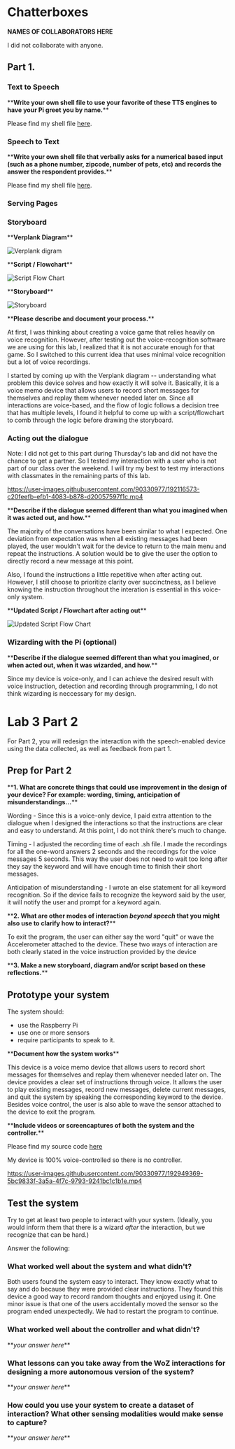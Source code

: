 # Chatterboxes
**NAMES OF COLLABORATORS HERE**

I did not collaborate with anyone.

## Part 1.

### Text to Speech 

\*\***Write your own shell file to use your favorite of these TTS engines to have your Pi greet you by name.**\*\*

Please find my shell file [here](https://github.com/jackiejiaqiliu/Interactive-Lab-Hub/blob/Fall2022/Lab%203/greet_by_name.sh).

### Speech to Text

\*\***Write your own shell file that verbally asks for a numerical based input (such as a phone number, zipcode, number of pets, etc) and records the answer the respondent provides.**\*\*

Please find my shell file [here](https://github.com/jackiejiaqiliu/Interactive-Lab-Hub/tree/Fall2022/Lab%203/numerical_input).

### Serving Pages

### Storyboard

\*\***Verplank Diagram**\*\*

![Verplank digram](https://github.com/jackiejiaqiliu/Interactive-Lab-Hub/blob/Fall2022/Lab%203/IDD%20Lab%203%20-%20Verplak%20Diagram.jpg)

\*\***Script / Flowchart**\*\*

![Script Flow Chart](https://github.com/jackiejiaqiliu/Interactive-Lab-Hub/blob/Fall2022/Lab%203/IDD%20Lab%203%20-%20Script:Flowchart.jpg)

\*\***Storyboard**\*\*

![Storyboard](https://github.com/jackiejiaqiliu/Interactive-Lab-Hub/blob/Fall2022/Lab%203/IDD%20Lab%203%20-%20Storyboard.jpg)

\*\***Please describe and document your process.**\*\*

At first, I was thinking about creating a voice game that relies heavily on voice recognition. However, after testing out the voice-recognition software we are using for this lab, I realized that it is not accurate enough for that game. So I switched to this current idea that uses minimal voice recognition but a lot of voice recordings. 

I started by coming up with the Verplank diagram -- understanding what problem this device solves and how exactly it will solve it. Basically, it is a voice memo device that allows users to record short messages for themselves and replay them whenever needed later on. Since all interactions are voice-based, and the flow of logic follows a decision tree that has multiple levels, I found it helpful to come up with a script/flowchart to comb through the logic before drawing the storyboard.

### Acting out the dialogue

Note: I did not get to this part during Thursday's lab and did not have the chance to get a partner. So I tested my interaction with a user who is not part of our class over the weekend. I will try my best to test my interactions with classmates in the remaining parts of this lab.

https://user-images.githubusercontent.com/90330977/192116573-c20feefb-efb1-4083-b878-d20057597f1c.mp4

\*\***Describe if the dialogue seemed different than what you imagined when it was acted out, and how.**\*\*

The majority of the conversations have been similar to what I expected. One deviation from expectation was when all existing messages had been played, the user wouldn't wait for the device to return to the main menu and repeat the instructions. A solution would be to give the user the option to directly record a new message at this point.

Also, I found the instructions a little repetitive when after acting out. However, I still choose to prioritize clarity over succinctness, as I believe knowing the instruction throughout the interation is essential in this voice-only system.

\*\***Updated Script / Flowchart after acting out**\*\*

![Updated Script Flow Chart](https://github.com/jackiejiaqiliu/Interactive-Lab-Hub/blob/Fall2022/Lab%203/IDD%20Lab%203%20-%20Updated%20Script:Flowchart.jpg)

### Wizarding with the Pi (optional)

\*\***Describe if the dialogue seemed different than what you imagined, or when acted out, when it was wizarded, and how.**\*\*

Since my device is voice-only, and I can achieve the desired result with voice instruction, detection and recording through programming, I do not think wizarding is neccessary for my design.

# Lab 3 Part 2

For Part 2, you will redesign the interaction with the speech-enabled device using the data collected, as well as feedback from part 1.

## Prep for Part 2

\*\***1. What are concrete things that could use improvement in the design of your device? For example: wording, timing, anticipation of misunderstandings...**\*\*

Wording - Since this is a voice-only device, I paid extra attention to the dialogue when I designed the interactions so that the instructions are clear and easy to understand. At this point, I do not think there's much to change.

Timing - I adjusted the recording time of each .sh file. I made the recordings for all the one-word answers 2 seconds and the recordings for the voice messages 5 seconds. This way the user does not need to wait too long after they say the keyword and will have enough time to finish their short messages.

Anticipation of misunderstanding - I wrote an else statement for all keyword recognition. So if the device fails to recognize the keyword said by the user, it will notify the user and prompt for a keyword again.

\*\***2. What are other modes of interaction _beyond speech_ that you might also use to clarify how to interact?**\*\*

To exit the program, the user can either say the word "quit" or wave the Accelerometer attached to the device. These two ways of interaction are both clearly stated in the voice instruction provided by the device

\*\***3. Make a new storyboard, diagram and/or script based on these reflections.**\*\*

## Prototype your system

The system should:
* use the Raspberry Pi 
* use one or more sensors
* require participants to speak to it. 

\*\***Document how the system works**\*\*

This device is a voice memo device that allows users to record short messages for themselves and replay them whenever needed later on. The device provides a clear set of instructions through voice. It allows the user to play existing messages, record new messages, delete current messages, and quit the system by speaking the corresponding keyword to the device. Besides voice control, the user is also able to wave the sensor attached to the device to exit the program.

\*\***Include videos or screencaptures of both the system and the controller.**\*\*

Please find my source code [here](https://github.com/jackiejiaqiliu/Interactive-Lab-Hub/tree/Fall2022/Lab%203/voice_memo)

My device is 100% voice-controlled so there is no controller.

https://user-images.githubusercontent.com/90330977/192949369-5bc9833f-3a5a-4f7c-9793-9241bc1c1b1e.mp4


## Test the system
Try to get at least two people to interact with your system. (Ideally, you would inform them that there is a wizard _after_ the interaction, but we recognize that can be hard.)

Answer the following:

### What worked well about the system and what didn't?
Both users found the system easy to interact. They know exactly what to say and do because they were provided clear instructions. They found this device a good way to record random thoughts and enjoyed using it. One minor issue is that one of the users accidentally moved the sensor so the program ended unexpectedly. We had to restart the program to continue.

### What worked well about the controller and what didn't?

\*\**your answer here*\*\*

### What lessons can you take away from the WoZ interactions for designing a more autonomous version of the system?

\*\**your answer here*\*\*


### How could you use your system to create a dataset of interaction? What other sensing modalities would make sense to capture?

\*\**your answer here*\*\*

